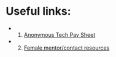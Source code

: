 # Useful links:

* 1. [Anonymous Tech Pay Sheet](https://docs.google.com/spreadsheets/d/1WkwNK36FyUfrEFK1QjxVod83vJSnuqezeuYF8LkMSbo/edit#gid=1606337908)  
* 2. [Female mentor/contact resources](https://docs.google.com/spreadsheets/d/16C7NPFSrGE_4mQdbKRP5-1ehFtUTd0Uy4-uL7eDGPFc/edit#gid=0)  
    
